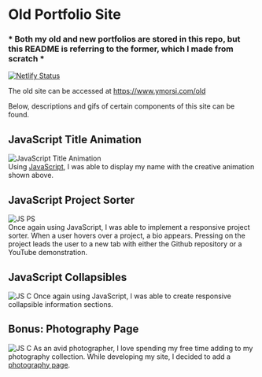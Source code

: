 # Old Portfolio Site
### * Both my old and new portfolios are stored in this repo, but this README is referring to the former, which I made from scratch *

[![Netlify Status](https://api.netlify.com/api/v1/badges/d2b40b3f-df55-46ea-8bff-a1d587d6726d/deploy-status)](https://app.netlify.com/sites/ymorsi/deploys)

The old site can be accessed at https://www.ymorsi.com/old

Below, descriptions and gifs of certain components of this site can be found.


## JavaScript Title Animation
![JavaScript Title Animation](new/old/docs/assets/img/site.gif) <br />
Using [JavaScript](new/old/docs/js/main.js), I was able to display my name with the creative animation shown above. 

## JavaScript Project Sorter
![JS PS](new/old/docs/assets/img/projex.gif)<br />
Once again using JavaScript, I was able to implement a responsive project sorter. When a user hovers over a project, a bio appears. Pressing on the project leads the user to a new tab with either the Github repository or a YouTube demonstration.

## JavaScript Collapsibles
![JS C](new/old/docs/assets/img/collapsibles.gif)
Once again using JavaScript, I was able to create responsive collapsible information sections.

## Bonus: Photography Page
![JS C](new/old/docs/assets/img/bonus.gif)
As an avid photographer, I love spending my free time adding to my photography collection. While developing my site, I decided to add a [photography page](https://www.ymorsi.com/old/photography.html).
